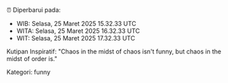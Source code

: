 ⏰ Diperbarui pada:
- WIB: Selasa, 25 Maret 2025 15.32.33 UTC
- WITA: Selasa, 25 Maret 2025 16.32.33 UTC
- WIT: Selasa, 25 Maret 2025 17.32.33 UTC

Kutipan Inspiratif:
"Chaos in the midst of chaos isn't funny, but chaos in the midst of order is."


Kategori: funny


